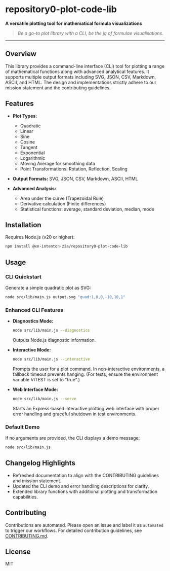 # repository0-plot-code-lib

**A versatile plotting tool for mathematical formula visualizations**

> _Be a go-to plot library with a CLI, be the jq of formulae visualisations._

---

## Overview

This library provides a command-line interface (CLI) tool for plotting a range of mathematical functions along with advanced analytical features. It supports multiple output formats including SVG, JSON, CSV, Markdown, ASCII, and HTML. The design and implementations strictly adhere to our mission statement and the contributing guidelines.

## Features

- **Plot Types:**
  - Quadratic
  - Linear
  - Sine
  - Cosine
  - Tangent
  - Exponential
  - Logarithmic
  - Moving Average for smoothing data
  - Point Transformations: Rotation, Reflection, Scaling

- **Output Formats:** SVG, JSON, CSV, Markdown, ASCII, HTML

- **Advanced Analysis:**
  - Area under the curve (Trapezoidal Rule)
  - Derivative calculation (Finite differences)
  - Statistical functions: average, standard deviation, median, mode

## Installation

Requires Node.js (v20 or higher):

```bash
npm install @xn-intenton-z2a/repository0-plot-code-lib
```

## Usage

### CLI Quickstart

Generate a simple quadratic plot as SVG:

```bash
node src/lib/main.js output.svg "quad:1,0,0,-10,10,1"
```

### Enhanced CLI Features

- **Diagnostics Mode:**

  ```bash
  node src/lib/main.js --diagnostics
  ```
  Outputs Node.js diagnostic information.

- **Interactive Mode:**

  ```bash
  node src/lib/main.js --interactive
  ```
  Prompts the user for a plot command. In non-interactive environments, a fallback timeout prevents hanging. (For tests, ensure the environment variable VITEST is set to "true".)

- **Web Interface Mode:**

  ```bash
  node src/lib/main.js --serve
  ```
  Starts an Express-based interactive plotting web interface with proper error handling and graceful shutdown in test environments.

### Default Demo

If no arguments are provided, the CLI displays a demo message:

```bash
node src/lib/main.js
```

## Changelog Highlights

- Refreshed documentation to align with the CONTRIBUTING guidelines and mission statement.
- Updated the CLI demo and error handling descriptions for clarity.
- Extended library functions with additional plotting and transformation capabilities.

## Contributing

Contributions are automated. Please open an issue and label it as `automated` to trigger our workflows. For detailed contribution guidelines, see [CONTRIBUTING.md](CONTRIBUTING.md).

## License

MIT

